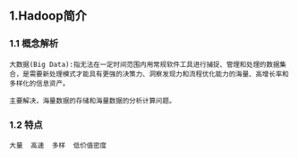 ##  1.Hadoop简介

### 1.1  概念解析
    大数据(Big Data):指无法在一定时间范围内用常规软件工具进行捕捉、管理和处理的数据集合，是需要新处理模式才能具有更强的决策力、洞察发现力和流程优化能力的海量、高增长率和多样化的信息资产。
    
    主要解决，海量数据的存储和海量数据的分析计算问题。
     
### 1.2   特点

    大量  高速  多样  低价值密度
    
### 
    
    
     
